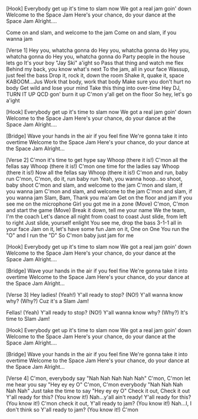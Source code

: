 [Hook]
Everybody get up it's time to slam now
We got a real jam goin' down
Welcome to the Space Jam
Here's your chance, do your dance at the Space Jam
Alright....

Come on and slam, and welcome to the jam
Come on and slam, if you wanna jam

[Verse 1]
Hey you, whatcha gonna do
Hey you, whatcha gonna do
Hey you, whatcha gonna do
Hey you, whatcha gonna do
Party people in the house lets go
It's your boy "Jay Ski" a'ight so
Pass that thing and watch me flex
Behind my back, you know what's next
To the jam, all in your face
Wassup, just feel the bass
Drop it, rock it, down the room
Shake it, quake it, space KABOOM...Jus
Work that body, work that body
Make sure you don't hurt no body
Get wild and lose your mind
Take this thing into over-time
Hey DJ, TURN IT UP
QCD gon' burn it up
C'mon y'all get on the floor
So hey, let's go a'ight

[Hook]
Everybody get up it's time to slam now
We got a real jam goin' down
Welcome to the Space Jam
Here's your chance, do your dance at the Space Jam
Alright....

[Bridge]
Wave your hands in the air if you feel fine
We're gonna take it into overtime
Welcome to the Space Jam
Here's your chance, do your dance at the Space Jam
Alright...

[Verse 2]
C'mon it's time to get hype say Whoop (there it is!)
C'mon all the fellas say Whoop (there it is!)
C'mon one time for the ladies say Whoop (there it is!)
Now all the fellas say Whoop (there it is!)
C'mon and run, baby run
C'mon, C'mon, do it, run baby run
Yeah, you wanna hoop...so shoot, baby shoot
C'mon and slam, and welcome to the jam
C'mon and slam, if you wanna jam
C'mon and slam, and welcome to the jam
C'mon and slam, if you wanna jam
Slam, Bam, Thank you ma'am
Get on the floor and jam
If you see me on the microphone
Girl you got me in a zone
(Move) C'mon, C'mon and start the game
(Move) Break it down, tell me your name
We the team, I'm the coach
Let's dance all night from coast to coast
Just slide, from left to right
Just slide, yourself enlight
You see me, drop the bass
3-1-1 all in your face
Jam on it, let's have some fun
Jam on it, One on One
You run the "O" and I run the "D"
So C'mon baby just jam for me

[Hook]
Everybody get up it's time to slam now
We got a real jam goin' down
Welcome to the Space Jam
Here's your chance, do your dance at the Space Jam
Alright....

[Bridge]
Wave your hands in the air if you feel fine
We're gonna take it into overtime
Welcome to the Space Jam
Here's your chance, do your dance at the Space Jam
Alright...

[Verse 3]
Hey ladies! (Yeah!)
Y'all ready to stop? (NO!)
Y'all wanna know why? (Why?)
Cuz it's a Slam Jam!

Fellas! (Yeah)
Y'all ready to stop? (NO!)
Y'all wanna know why? (Why?)
It's time to Slam Jam!

[Hook]
Everybody get up it's time to slam now
We got a real jam goin' down
Welcome to the Space Jam
Here's your chance, do your dance at the Space Jam
Alright....

[Bridge]
Wave your hands in the air if you feel fine
We're gonna take it into overtime
Welcome to the Space Jam
Here's your chance, do your dance at the Space Jam
Alright...

[Verse 4]
C'mon, everybody say "Nah Nah Nah Nah Nah"
C'mon, C'mon let me hear you say "Hey ey ey O"
C'mon, C'mon everybody "Nah Nah Nah Nah Nah"
Just take the time to say "Hey ey ey O"
Check it out, Check it out
Y'all ready for this? (You know it!)
Nah...y'all ain't ready!
Y'all ready for this? (You know it!)
C'mon check it out, Y'all ready to jam? (You know it!)
Nah...I, I don't think so
Y'all ready to jam? (You know it!)
C'mon

